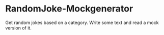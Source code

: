 # RandomJoke-Mockgenerator

Get random jokes based on a category. Write some text and read a mock version of it. 
